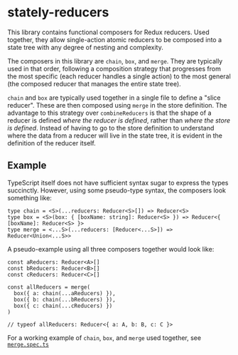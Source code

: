 # stately-reducers

This library contains functional composers for Redux reducers. Used together, they allow single-action atomic reducers to be composed into a state tree with any degree of nesting and complexity.

The composers in this library are `chain`, `box`, and `merge`. They are typically used in that order, following a composition strategy that progresses from the most specific (each reducer handles a single action) to the most general (the composed reducer that manages the entire state tree).

`chain` and `box` are typically used together in a single file to define a "slice reducer". These are then composed using `merge` in the store definition. The advantage to this strategy over `combineReducers` is that the shape of a reducer is defined *where the reducer is defined*, rather than *where the store is defined*. Instead of having to go to the store definition to understand where the data from a reducer will live in the state tree, it is evident in the definition of the reducer itself.

## Example

TypeScript itself does not have sufficient syntax sugar to express the types succinctly. However, using some pseudo-type syntax, the composers look something like:
```
type chain = <S>(...reducers: Reducer<S>[]) => Reducer<S>
type box = <S>(box: { [boxName: string]: Reducer<S> }) => Reducer<{ [boxName]: Reducer<S> }>
type merge = <...S>(...reducers: [Reducer<...S>]) => Reducer<Union<...S>>
```

A pseudo-example using all three composers together would look like:
```
const aReducers: Reducer<A>[]
const bReducers: Reducer<B>[]
const cReducers: Reducer<C>[]

const allReducers = merge(
  box({ a: chain(...aReducers) }),
  box({ b: chain(...bReducers) }),
  box({ c: chain(...cReducers) })
)

// typeof allReducers: Reducer<{ a: A, b: B, c: C }>
```

For a working example of `chain`, `box`, and `merge` used together, see [`merge.spec.ts`](/stately-reducers/src/merge.spec.ts)

